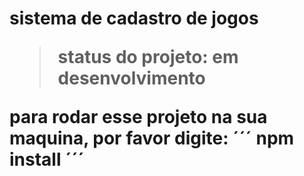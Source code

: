 <h1>sistema de cadastro de jogos</h>

> status do projeto: em desenvolvimento 

para rodar esse projeto na sua maquina, por favor digite:
´´´
npm install
´´´
